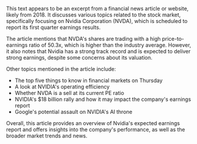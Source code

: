 This text appears to be an excerpt from a financial news article or website, likely from 2018. It discusses various topics related to the stock market, specifically focusing on Nvidia Corporation (NVDA), which is scheduled to report its first quarter earnings results.

The article mentions that NVDA's shares are trading with a high price-to-earnings ratio of 50.3x, which is higher than the industry average. However, it also notes that Nvidia has a strong track record and is expected to deliver strong earnings, despite some concerns about its valuation.

Other topics mentioned in the article include:

* The top five things to know in financial markets on Thursday
* A look at NVIDIA's operating efficiency
* Whether NVDA is a sell at its current PE ratio
* NVIDIA's $18 billion rally and how it may impact the company's earnings report
* Google's potential assault on NVIDIA's AI throne

Overall, this article provides an overview of Nvidia's expected earnings report and offers insights into the company's performance, as well as the broader market trends and news.
